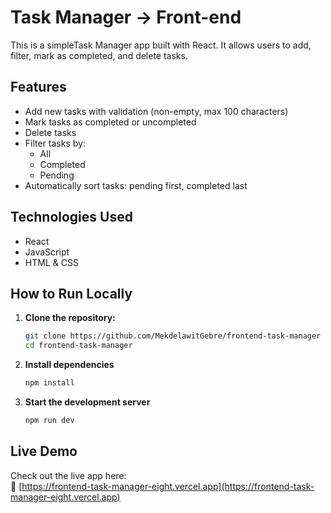 # Task Manager -> Front-end

This is a simpleTask Manager app built with React. It allows users to add, filter, mark as completed, and delete tasks.

## Features

- Add new tasks with validation (non-empty, max 100 characters)
- Mark tasks as completed or uncompleted
- Delete tasks
- Filter tasks by:
  - All
  - Completed
  - Pending
- Automatically sort tasks: pending first, completed last

## Technologies Used

- React
- JavaScript
- HTML & CSS

## How to Run Locally

1. **Clone the repository:**
   ```bash
   git clone https://github.com/MekdelawitGebre/frontend-task-manager
   cd frontend-task-manager

2. **Install dependencies**
    ```bash
    npm install

3. **Start the development server**
    ```bash
    npm run dev

## Live Demo

Check out the live app here:  
🔗 [https://frontend-task-manager-eight.vercel.app](https://frontend-task-manager-eight.vercel.app)
